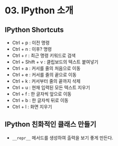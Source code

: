 # 03. IPython 소개

## IPython Shortcuts

* Ctrl + p : 이전 명령
* Ctrl + n : 이후? 명령
* Ctrl + r : 최근 명령 키워드로 검색
* Ctrl + Shift + v : 클립보드의 텍스트 붙여넣기
* Ctrl + a : 커서를 줄의 처음으로 이동
* Ctrl + e : 커서를 줄의 끝으로 이동
* Ctrl + k : 커서부터 줄의 끝까지 삭제
* Ctrl + u : 현재 입력된 모든 텍스트 지우기
* Ctrl + f : 한 글자씩 앞으로 이동
* Ctrl + b : 한 글자씩 뒤로 이동
* Ctrl + l : 화면 지우기

## IPython 친화적인 클래스 만들기

* `__repr__` 메서드를 생성하여 출력을 보기 좋게 만든다.
